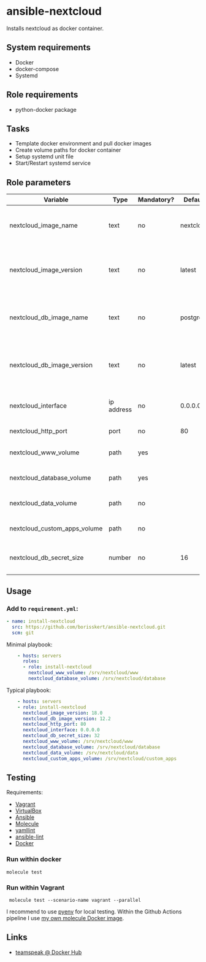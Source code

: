 # ansible-nextcloud

Installs nextcloud as docker container.

## System requirements

* Docker
* docker-compose
* Systemd

## Role requirements

* python-docker package

## Tasks

* Template docker environment and pull docker images
* Create volume paths for docker container
* Setup systemd unit file
* Start/Restart systemd service

## Role parameters

| Variable      | Type | Mandatory? | Default | Description           |
|---------------|------|------------|---------|-----------------------|
| nextcloud_image_name    | text | no         | nextcloud | Docker image name (recommended to use the default image)  |
| nextcloud_image_version | text | no         | latest    | Docker image version (recommended to use a fixed version like `18.0`) |
| nextcloud_db_image_name    | text | no         | postgres | Docker image name (recommended to use the `postgres` docker image |
| nextcloud_db_image_version | text | no         | latest    | Docker image version (recommended to use a fixed version like `12.2`) |
| nextcloud_interface        | ip address | no   | 0.0.0.0          | Mapped network for web-interface ports |
| nextcloud_http_port        | port       | no   | 80               | Mapped HTTP port                       |
| nextcloud_www_volume       | path       | yes  | <empty>          | Path to nextcloud's www volume         |
| nextcloud_database_volume  | path       | yes  | <empty>          | Path to database volume                |
| nextcloud_data_volume      | path       | no   |                  | Path where the file data will be stored   |
| nextcloud_custom_apps_volume | path     | no   |                  | Path where the custom apps will be stored |
| nextcloud_db_secret_size     | number     | no   | 16               | Size of the generated database secret   |

## Usage

### Add to `requirement.yml`:

```yaml
- name: install-nextcloud
  src: https://github.com/borisskert/ansible-nextcloud.git
  scm: git
```

Minimal playbook:

```yaml
    - hosts: servers
      roles:
      - role: install-nextcloud
        nextcloud_www_volume: /srv/nextcloud/www
        nextcloud_database_volume: /srv/nextcloud/database
```

Typical playbook:

```yaml
    - hosts: servers
    - role: install-nextcloud
      nextcloud_image_version: 18.0
      nextcloud_db_image_version: 12.2
      nextcloud_http_port: 80
      nextcloud_interface: 0.0.0.0
      nextcloud_db_secret_size: 32
      nextcloud_www_volume: /srv/nextcloud/www
      nextcloud_database_volume: /srv/nextcloud/database
      nextcloud_data_volume: /srv/nextcloud/data
      nextcloud_custom_apps_volume: /srv/nextcloud/custom_apps
```

## Testing

Requirements:

* [Vagrant](https://www.vagrantup.com/)
* [VirtualBox](https://www.virtualbox.org/)
* [Ansible](https://docs.ansible.com/)
* [Molecule](https://molecule.readthedocs.io/en/latest/index.html)
* [yamllint](https://yamllint.readthedocs.io/en/stable/#)
* [ansible-lint](https://docs.ansible.com/ansible-lint/)
* [Docker](https://docs.docker.com/)

### Run within docker

```shell script
molecule test
```

### Run within Vagrant

```shell script
 molecule test --scenario-name vagrant --parallel
```

I recommend to use [pyenv](https://github.com/pyenv/pyenv) for local testing.
Within the Github Actions pipeline I use [my own molecule Docker image](https://github.com/borisskert/docker-molecule).

## Links

* [teamspeak @ Docker Hub](https://hub.docker.com/_/teamspeak/)
